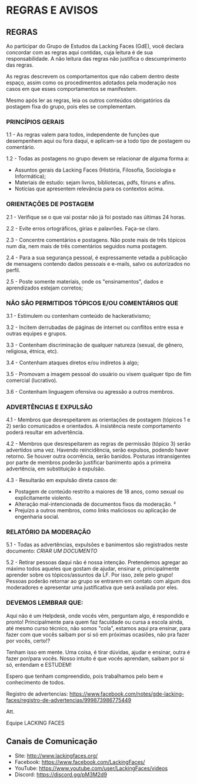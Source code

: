 # REGRAS E AVISOS

## REGRAS

Ao participar do Grupo de Estudos da Lacking Faces (GdE), você declara concordar com as regras aqui contidas, cuja leitura é de sua responsabilidade. A não leitura das regras não justifica o descumprimento das regras.

As regras descrevem os comportamentos que não cabem dentro deste espaço, assim como os procedimentos adotados pela moderação nos casos em que esses comportamentos se manifestem.

Mesmo após ler as regras, leia os outros conteúdos obrigatórios da postagem fixa do grupo, pois eles se complementam.

### PRINCÍPIOS GERAIS

1.1 - As regras valem para todos, independente de funções que desempenhem aqui ou fora daqui, e aplicam-se a todo tipo de postagem ou comentário.

1.2 - Todas as postagens no grupo devem se relacionar de alguma forma a:

- Assuntos gerais da Lacking Faces (História, Filosofia, Sociologia e Informática);
- Materiais de estudo: sejam livros, bibliotecas, pdfs, fóruns e afins.
- Notícias que apresentem relevância para os contextos acima.

### ORIENTAÇÕES DE POSTAGEM

2.1 - Verifique se o que vai postar não já foi postado nas últimas 24 horas.

2.2 - Evite erros ortográficos, gírias e palavrões. Faça-se claro.

2.3 - Concentre comentários e postagens. Não poste mais de três tópicos num dia, nem mais de três comentários seguidos numa postagem.

2.4 - Para a sua segurança pessoal, é expressamente vetada a publicação de mensagens contendo dados pessoais e e-mails, salvo os autorizados no perfil.

2.5 - Poste somente materiais, onde os "ensinamentos", dados e aprendizados estejam corretos;

### NÃO SÃO PERMITIDOS TÓPICOS E/OU COMENTÁRIOS QUE

3.1 - Estimulem ou contenham conteúdo de hackerativismo;

3.2 - Incitem derrubadas de páginas de internet ou conflitos entre essa e outras equipes e grupos.

3.3 - Contenham discriminação de qualquer natureza (sexual, de gênero, religiosa, étnica, etc).

3.4 - Contenham ataques diretos e/ou indiretos à algo;

3.5 - Promovam a imagem pessoal do usuário ou visem qualquer tipo de fim comercial (lucrativo).

3.6 - Contenham linguagem ofensiva ou agressão a outros membros.

### ADVERTÊNCIAS E EXPULSÃO

4.1 - Membros que desrespeitarem as orientações de postagem (tópicos 1 e 2) serão comunicados e orientados. A insistência neste comportamento poderá resultar em advertência.

4.2 - Membros que desrespeitarem as regras de permissão (tópico 3) serão advertidos uma vez. Havendo reincidência, serão expulsos, podendo haver retorno. Se houver outra ocorrência, serão banidos. Posturas intransigentes por parte de membros poderão justificar banimento após a primeira advertência, em substituição à expulsão.

4.3 - Resultarão em expulsão direta casos de:

- Postagem de conteúdo restrito a maiores de 18 anos, como sexual ou explicitamente violento.
- Alteração mal-intencionada de documentos fixos da moderação. ²
- Prejuízo a outros membros, como links maliciosos ou aplicação de engenharia social.

### RELATÓRIO DA MODERAÇÃO

5.1 - Todas as advertências, expulsões e banimentos são registrados neste documento: *CRIAR UM DOCUMENTO*

5.2 - Retirar pessoas daqui não é nossa intenção. Pretendemos agregar ao máximo todos aqueles que gostam de ajudar, ensinar e, principalmente aprender sobre os tópicos/assuntos da LF. Por isso, zele pelo grupo! Pessoas poderão retornar ao grupo se entrarem em contato com algum dos moderadores e apresentar uma justificativa que será avaliada por eles.

### DEVEMOS LEMBRAR QUE:

Aqui não é um Helpdesk, onde vocês vêm, perguntam algo, é respondido e pronto! Principalmente para quem faz faculdade ou cursa a escola ainda, até mesmo curso técnico, não somos "cola", estamos aqui pra ensinar, para fazer com que vocês saibam por si só em próximas ocasiões, não pra fazer por vocês, certo!?

Tenham isso em mente. Uma coisa, é tirar dúvidas, ajudar e ensinar, outra é fazer por/para vocês. Nosso intuito é que vocês aprendam, saibam por si só, entendam e ESTUDEM!

Espero que tenham compreendido, pois trabalhamos pelo bem e conhecimento de todos.

Registro de advertencias: https://www.facebook.com/notes/gde-lacking-faces/registro-de-advertencias/999873986775449

Att.

Equipe LACKING FACES

## Canais de Comunicação 

- Site: http://www.lackingfaces.org/
- Facebook: https://www.facebook.com/LackingFaces/
- YouTube: https://www.youtube.com/user/LackingFaces/videos
- Discord: https://discord.gg/pM3M2d9
